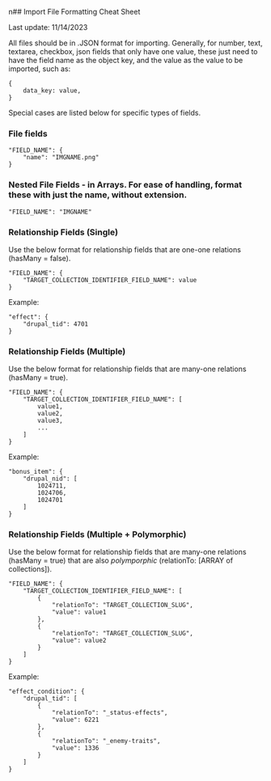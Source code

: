 n## Import File Formatting Cheat Sheet

Last update: 11/14/2023

All files should be in .JSON format for importing.
Generally, for number, text, textarea, checkbox, json fields that only have one value, these just need to have the field name as the object key, and the value as the value to be imported, such as:

```
{
	data_key: value,
}
```

Special cases are listed below for specific types of fields.

### File fields

```
"FIELD_NAME": {
	"name": "IMGNAME.png"
}
```

### Nested File Fields - in Arrays. For ease of handling, format these with just the name, without extension.

```
"FIELD_NAME": "IMGNAME"
```

### Relationship Fields (Single)

Use the below format for relationship fields that are one-one relations (hasMany = false).

```
"FIELD_NAME": {
	"TARGET_COLLECTION_IDENTIFIER_FIELD_NAME": value
}
```

Example:

```
"effect": {
	"drupal_tid": 4701
}
```

### Relationship Fields (Multiple)

Use the below format for relationship fields that are many-one relations (hasMany = true).

```
"FIELD_NAME": {
	"TARGET_COLLECTION_IDENTIFIER_FIELD_NAME": [
		value1,
		value2,
		value3,
		...
	]
}
```

Example:

```
"bonus_item": {
	"drupal_nid": [
		1024711,
		1024706,
		1024701
	]
}
```

### Relationship Fields (Multiple + Polymorphic)

Use the below format for relationship fields that are many-one relations (hasMany = true) that are also _polymporphic_ (relationTo: [ARRAY of collections]).

```
"FIELD_NAME": {
	"TARGET_COLLECTION_IDENTIFIER_FIELD_NAME": [
		{
			"relationTo": "TARGET_COLLECTION_SLUG",
			"value": value1
		},
		{
			"relationTo": "TARGET_COLLECTION_SLUG",
			"value": value2
		}
	]
}
```

Example:

```
"effect_condition": {
	"drupal_tid": [
		{
			"relationTo": "_status-effects",
			"value": 6221
		},
		{
			"relationTo": "_enemy-traits",
			"value": 1336
		}
	]
}
```
